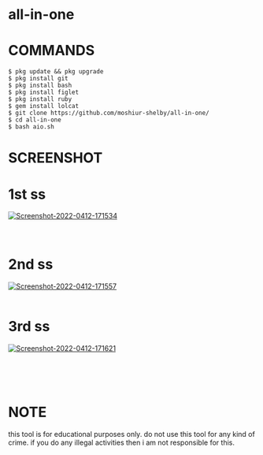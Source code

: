 # all-in-one





# COMMANDS


````
$ pkg update && pkg upgrade 
$ pkg install git 
$ pkg install bash 
$ pkg install figlet 
$ pkg install ruby 
$ gem install lolcat 
$ git clone https://github.com/moshiur-shelby/all-in-one/ 
$ cd all-in-one 
$ bash aio.sh 
````


# SCREENSHOT 

# 1st ss 
<a href="https://imgbb.com/"><img src="https://i.ibb.co/1zvnw2N/Screenshot-2022-0412-171534.png" alt="Screenshot-2022-0412-171534" border="0"></a>
<br/>
</br>
</br>
# 2nd ss 
<a href="https://imgbb.com/"><img src="https://i.ibb.co/D7GXY1m/Screenshot-2022-0412-171557.png" alt="Screenshot-2022-0412-171557" border="0"></a> 
</br>
</br>
# 3rd ss 
<a href="https://imgbb.com/"><img src="https://i.ibb.co/0nXRzcp/Screenshot-2022-0412-171621.png" alt="Screenshot-2022-0412-171621" border="0"></a> 


</br>
</br>
</br>


# NOTE  


this tool is for educational purposes only.
do not use this tool for any kind of crime.
if  you do any illegal activities then i am not responsible for this.
